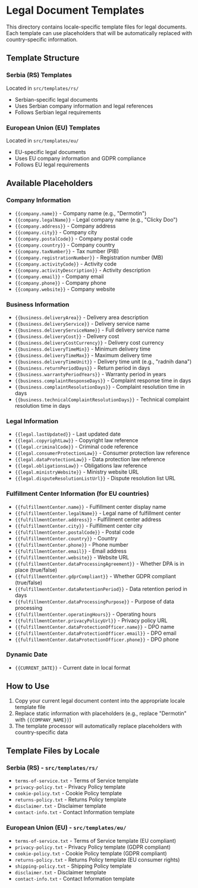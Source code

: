 # Legal Document Templates

This directory contains locale-specific template files for legal documents. Each template can use placeholders that will be automatically replaced with country-specific information.

## Template Structure

### Serbia (RS) Templates
Located in `src/templates/rs/`
- Serbian-specific legal documents
- Uses Serbian company information and legal references
- Follows Serbian legal requirements

### European Union (EU) Templates  
Located in `src/templates/eu/`
- EU-specific legal documents
- Uses EU company information and GDPR compliance
- Follows EU legal requirements

## Available Placeholders

### Company Information
- `{{company.name}}` - Company name (e.g., "Dermotin")
- `{{company.legalName}}` - Legal company name (e.g., "Clicky Doo")
- `{{company.address}}` - Company address
- `{{company.city}}` - Company city
- `{{company.postalCode}}` - Company postal code
- `{{company.country}}` - Company country
- `{{company.taxNumber}}` - Tax number (PIB)
- `{{company.registrationNumber}}` - Registration number (MB)
- `{{company.activityCode}}` - Activity code
- `{{company.activityDescription}}` - Activity description
- `{{company.email}}` - Company email
- `{{company.phone}}` - Company phone
- `{{company.website}}` - Company website

### Business Information
- `{{business.deliveryArea}}` - Delivery area description
- `{{business.deliveryService}}` - Delivery service name
- `{{business.deliveryServiceName}}` - Full delivery service name
- `{{business.deliveryCost}}` - Delivery cost
- `{{business.deliveryCostCurrency}}` - Delivery cost currency
- `{{business.deliveryTimeMin}}` - Minimum delivery time
- `{{business.deliveryTimeMax}}` - Maximum delivery time
- `{{business.deliveryTimeUnit}}` - Delivery time unit (e.g., "radnih dana")
- `{{business.returnPeriodDays}}` - Return period in days
- `{{business.warrantyPeriodYears}}` - Warranty period in years
- `{{business.complaintResponseDays}}` - Complaint response time in days
- `{{business.complaintResolutionDays}}` - Complaint resolution time in days
- `{{business.technicalComplaintResolutionDays}}` - Technical complaint resolution time in days

### Legal Information
- `{{legal.lastUpdated}}` - Last updated date
- `{{legal.copyrightLaw}}` - Copyright law reference
- `{{legal.criminalCode}}` - Criminal code reference
- `{{legal.consumerProtectionLaw}}` - Consumer protection law reference
- `{{legal.dataProtectionLaw}}` - Data protection law reference
- `{{legal.obligationsLaw}}` - Obligations law reference
- `{{legal.ministryWebsite}}` - Ministry website URL
- `{{legal.disputeResolutionListUrl}}` - Dispute resolution list URL

### Fulfillment Center Information (for EU countries)
- `{{fulfillmentCenter.name}}` - Fulfillment center display name
- `{{fulfillmentCenter.legalName}}` - Legal name of fulfillment center
- `{{fulfillmentCenter.address}}` - Fulfillment center address
- `{{fulfillmentCenter.city}}` - Fulfillment center city
- `{{fulfillmentCenter.postalCode}}` - Postal code
- `{{fulfillmentCenter.country}}` - Country
- `{{fulfillmentCenter.phone}}` - Phone number
- `{{fulfillmentCenter.email}}` - Email address
- `{{fulfillmentCenter.website}}` - Website URL
- `{{fulfillmentCenter.dataProcessingAgreement}}` - Whether DPA is in place (true/false)
- `{{fulfillmentCenter.gdprCompliant}}` - Whether GDPR compliant (true/false)
- `{{fulfillmentCenter.dataRetentionPeriod}}` - Data retention period in days
- `{{fulfillmentCenter.dataProcessingPurpose}}` - Purpose of data processing
- `{{fulfillmentCenter.operatingHours}}` - Operating hours
- `{{fulfillmentCenter.privacyPolicyUrl}}` - Privacy policy URL
- `{{fulfillmentCenter.dataProtectionOfficer.name}}` - DPO name
- `{{fulfillmentCenter.dataProtectionOfficer.email}}` - DPO email
- `{{fulfillmentCenter.dataProtectionOfficer.phone}}` - DPO phone

### Dynamic Date
- `{{CURRENT_DATE}}` - Current date in local format

## How to Use

1. Copy your current legal document content into the appropriate locale template file
2. Replace static information with placeholders (e.g., replace "Dermotin" with `{{COMPANY_NAME}}`)
3. The template processor will automatically replace placeholders with country-specific data

## Template Files by Locale

### Serbia (RS) - `src/templates/rs/`
- `terms-of-service.txt` - Terms of Service template
- `privacy-policy.txt` - Privacy Policy template
- `cookie-policy.txt` - Cookie Policy template
- `returns-policy.txt` - Returns Policy template
- `disclaimer.txt` - Disclaimer template
- `contact-info.txt` - Contact Information template

### European Union (EU) - `src/templates/eu/`
- `terms-of-service.txt` - Terms of Service template (EU compliant)
- `privacy-policy.txt` - Privacy Policy template (GDPR compliant)
- `cookie-policy.txt` - Cookie Policy template (GDPR compliant)
- `returns-policy.txt` - Returns Policy template (EU consumer rights)
- `shipping-policy.txt` - Shipping Policy template
- `disclaimer.txt` - Disclaimer template
- `contact-info.txt` - Contact Information template
